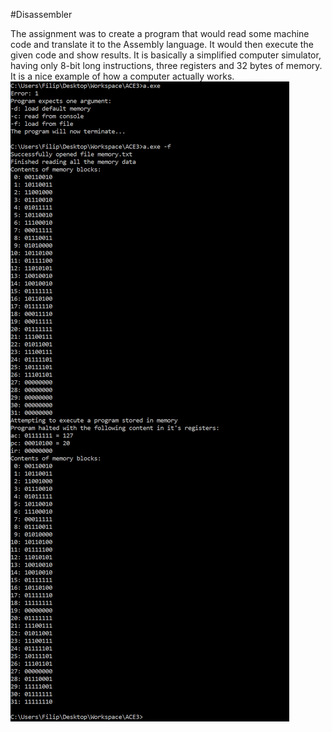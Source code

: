 #Disassembler

The assignment was to create a program that would read some machine code and translate it to the Assembly language. It would then execute the given code and show results. It is basically a simplified computer simulator, having only 8-bit long instructions, three registers and 32 bytes of memory. It is a nice example of how a computer actually works.
![Sample execution](ACE3.PNG)
